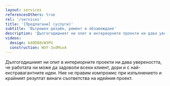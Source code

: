 ```yaml
---
layout: services
referencesOthers: true
rel: '/services'
title: '[Предлагани] (услуги)'
subtitle: 'Вътрешен дизайн, ремонт и обзавеждане'
description: 'Дългогодишният ни опит в интериорните проекти ни дава увереността, че изпълнението и крайният резултат винаги съответства на идейния проект.'
videos:
  design: b4OD88cW3PU
  construction: WUY-3xdMsx4
---
```

Дългогодишният ни опит в интериорните проекти ни дава увереността, че работата ни може да задоволи всеки клиент, дори и с най-екстравагантните идеи. Ние не правим компромис при изпълнението и крайният резултат винаги съответства на идейния проект.